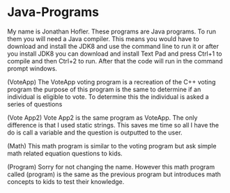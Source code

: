# Java-Programs 

My name is Jonathan Hofler. These programs are Java programs. To run them you will need a Java compiler. This means you would have to download and install the JDK8 and use the command line to run it or after you install JDK8 you can download and install Text Pad and press Ctrl+1 to compile and then Ctrl+2 to run. After that the code will run in the command prompt windows.

(VoteApp)
The VoteApp voting program is a recreation of the C++ voting program the purpose of this program is the same to determine if an individual is eligible to vote. To determine this the individual is asked a series of questions

(Vote App2)
Vote App2 is the same program as VoteApp. The only difference is that I used static strings. This saves me time so all I have the do is call a variable and the question is outputted to the user.

(Math)
This math program is similar to the voting program but ask simple math related equation questions to kids. 

(Program)
Sorry for not changing the name. However this math program called (program) is the same as the previous program but introduces math concepts to kids to test their knowledge. 

